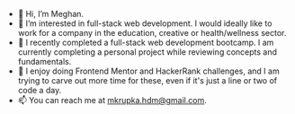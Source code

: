 - 👋 Hi, I’m Meghan. 
- 👀 I’m interested in full-stack web development. I would ideally like to work for a company in the education, creative or health/wellness sector. 
- 🌱 I recently completed a full-stack web development bootcamp. I am currently completing a personal project while reviewing concepts and fundamentals. 
- 💞️ I enjoy doing Frontend Mentor and HackerRank challenges, and I am trying to carve out more time for these, even if it's just a line or two of code a day. 
- 📫 You can reach me at mkrupka.hdm@gmail.com. 

